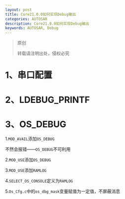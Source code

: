 ```yaml
---
layout: post
title: Core21.0.0如何实现Debug输出
categories: AUTOSAR
description: Core21.0.0如何实现Debug输出
keywords: AUTOSAR, Debug
---
```


> 原创
>
> 转载请注明出处，侵权必究

# 1、串口配置



# 2、LDEBUG_PRINTF



# 3、OS_DEBUG

1.`MOD_AVAIL`添加`OS_DEBUG`

不然会报错——`OS_DEBUG`不可利用

2.`MOD_USE`添加`OS_DEBUG`

3.`MOD_USE`添加`RAMLOG`

4.`SELECT_OS_CONSOLE`定义为`RAMLOG`

5.`Os_Cfg.c`中的`os_dbg_mask`变量赋值为一定值，不屏蔽消息


